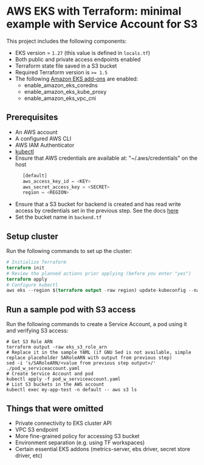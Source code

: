 # AWS EKS with Terraform: minimal example with Service Account for S3

This  project includes the following components:
- EKS version = `1.27` (this value is defined in `locals.tf`)
- Both public and private access endpoints enabled
- Terraform state file saved in a S3 bucket
- Required Terraform version is `>= 1.5`
- The following [Amazon EKS add-ons](https://docs.aws.amazon.com/eks/latest/userguide/eks-add-ons.html) are enabled:
  - enable_amazon_eks_coredns
  - enable_amazon_eks_kube_proxy
  - enable_amazon_eks_vpc_cni
  
## Prerequisites
- An AWS account
- A configured AWS CLI
- AWS IAM Authenticator
- [kubectl](https://learn.hashicorp.com/tutorials/terraform/eks#kubectl)
- Ensure that AWS credentials are available at: "~/.aws/credentials" on the host
```terraform
      [default]
      aws_access_key_id = <KEY>
      aws_secret_access_key = <SECRET>
      region = <REGION>
```
- Ensure that a S3 bucket for backend is created and has read write access by credentials set in the previous step. See the docs [here](https://www.terraform.io/docs/backends/types/s3.html)
- Set the bucket name in `backend.tf`

## Setup cluster

Run the following commands to set up the cluster:

```terraform
# Initialize Terraform
terraform init
# Review the planned actions prior applying (before you enter "yes")
terraform apply
# Configure kubectl
aws eks --region $(terraform output -raw region) update-kubeconfig --name $(terraform output -raw cluster_name)
```

## Run a sample pod with S3 access

Run the following commands to create a Service Account, a pod using it and verifying S3 access:

```
# Get S3 Role ARN
terraform output -raw eks_s3_role_arn
# Replace it in the sample YAML (if GNU Sed is not available, simple replace placeholder SARoleARN with output from previous step)
sed -i 's/SARoleARN/<value from previous step output>/' ./pod_w_serviceaccount.yaml
# Create Service Account and pod
kubectl apply -f pod_w_serviceaccount.yaml
# List S3 buckets in the AWS account
kubectl exec my-app-test -n default -- aws s3 ls
```

## Things that were omitted

- Private connectivity to EKS cluster API
- VPC S3 endpoint
- More fine-grained policy for accessing S3 bucket
- Environment separation (e.g. using TF workspaces)
- Certain essential EKS addons (metrics-server, ebs driver, secret store driver, etc)